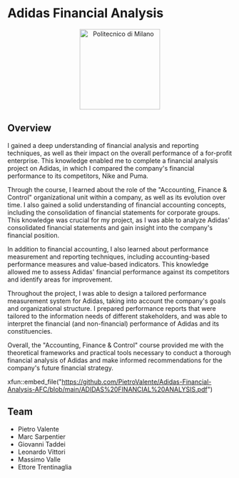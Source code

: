 # Adidas Financial Analysis

<p align="center">
    <img src="https://i.imgur.com/mPb3Qbd.gif" width="180" alt="Politecnico di Milano"/>
</p>

## Overview
 I gained a deep understanding of financial analysis and reporting techniques, as well as their impact on the overall performance of a for-profit enterprise. This knowledge enabled me to complete a financial analysis project on Adidas, in which I compared the company's financial performance to its competitors, Nike and Puma.

Through the course, I learned about the role of the "Accounting, Finance & Control" organizational unit within a company, as well as its evolution over time. I also gained a solid understanding of financial accounting concepts, including the consolidation of financial statements for corporate groups. This knowledge was crucial for my project, as I was able to analyze Adidas' consolidated financial statements and gain insight into the company's financial position.

In addition to financial accounting, I also learned about performance measurement and reporting techniques, including accounting-based performance measures and value-based indicators. This knowledge allowed me to assess Adidas' financial performance against its competitors and identify areas for improvement.

Throughout the project, I was able to design a tailored performance measurement system for Adidas, taking into account the company's goals and organizational structure. I prepared performance reports that were tailored to the information needs of different stakeholders, and was able to interpret the financial (and non-financial) performance of Adidas and its constituencies.

Overall, the "Accounting, Finance & Control" course provided me with the theoretical frameworks and practical tools necessary to conduct a thorough financial analysis of Adidas and make informed recommendations for the company's future financial strategy.

xfun::embed_file("https://github.com/PietroValente/Adidas-Financial-Analysis-AFC/blob/main/ADIDAS%20FINANCIAL%20ANALYSIS.pdf")

## Team
- Pietro Valente
- Marc Sarpentier
- Giovanni Taddei
- Leonardo Vittori
- Massimo Valle
- Ettore Trentinaglia

